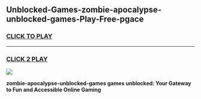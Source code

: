 
## Unblocked-Games-zombie-apocalypse-unblocked-games-Play-Free-pgace
<h3>
<a href="https://premium76.site?title=zombie-apocalypse-unblocked-games&ref=23A">CLICK TO PLAY</a></h3>
<hr>

<h3>
<a href="https://premium76.site?title=zombie-apocalypse-unblocked-games&ref=23A">CLICK 2 PLAY</a>
  
</h3>

<a href="https://premium76.site?title=zombie-apocalypse-unblocked-games&ref=23A"><img src="https://clearcache.store/games.png"></a>


**zombie-apocalypse-unblocked-games games unblocked: Your Gateway to Fun and Accessible Online Gaming**
